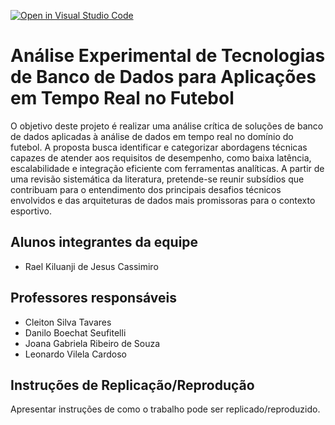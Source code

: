 [![Open in Visual Studio Code](https://classroom.github.com/assets/open-in-vscode-2e0aaae1b6195c2367325f4f02e2d04e9abb55f0b24a779b69b11b9e10269abc.svg)](https://classroom.github.com/online_ide?assignment_repo_id=18929389&assignment_repo_type=AssignmentRepo)
# Análise Experimental de Tecnologias de Banco de Dados para Aplicações em Tempo Real no Futebol

O objetivo deste projeto é realizar uma análise crítica de soluções de banco de dados aplicadas à análise de dados em tempo real no domínio do futebol. A proposta busca identificar e categorizar abordagens técnicas capazes de atender aos requisitos de desempenho, como baixa latência, escalabilidade e integração eficiente com ferramentas analíticas. A partir de uma revisão sistemática da literatura, pretende-se reunir subsídios que contribuam para o entendimento dos principais desafios técnicos envolvidos e das arquiteturas de dados mais promissoras para o contexto esportivo.

## Alunos integrantes da equipe

* Rael Kiluanji de Jesus Cassimiro

## Professores responsáveis

* Cleiton Silva Tavares
* Danilo Boechat Seufitelli
* Joana Gabriela Ribeiro de Souza
* Leonardo Vilela Cardoso

## Instruções de Replicação/Reprodução

Apresentar instruções de como o trabalho pode ser replicado/reproduzido.
